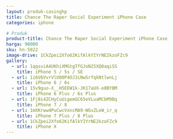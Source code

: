 ```yaml
---
layout: produk-casinghp
title: Chance The Raper Social Experiment iPhone Case
categories: iphone

# Produk
product-title: Chance The Raper Social Experiment iPhone Case
harga: 90000
sku: hn-5022
image-drive: 1CkZpei2Xfo62KifAlkYIYrNE2kzoFZc9
gallery:
  - url: 1qqsviA4UKhiXMGtgTfGJoN25XQ0aqiSS
    title: iPhone 5 / 5s / SE
  - url: 1i6V6VvrVlU00P4OJ3iNwSrfqkNtlwnLj
    title: iPhone 6 / 6s
  - url: 15v9guo-X__H5EEW1k-JK17aUX-e8BYBM
    title: iPhone 6 Plus / 6s Plus
  - url: 1Fj8i4ZCHyCuUigemGC65eVLuaMCbM9Bq
    title: iPhone 7 / 8
  - url: 1mXKrww4PuCwcVxncMA9-WGvZLeW_ir_q
    title: iPhone 7 Plus / 8 Plus
  - url: 1CkZpei2Xfo62KifAlkYIYrNE2kzoFZc9
    title: iPhone X
---
```

